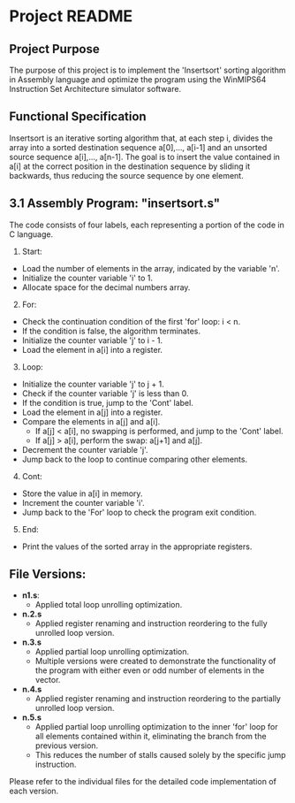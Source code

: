 # Project README

## Project Purpose
The purpose of this project is to implement the 'Insertsort' sorting algorithm in Assembly language and optimize the program using the WinMIPS64 Instruction Set Architecture simulator software.

## Functional Specification
Insertsort is an iterative sorting algorithm that, at each step i, divides the array into a sorted destination sequence a[0],..., a[i-1] and an unsorted source sequence a[i],..., a[n-1]. The goal is to insert the value contained in a[i] at the correct position in the destination sequence by sliding it backwards, thus reducing the source sequence by one element.

## 3.1 Assembly Program: "insertsort.s"
The code consists of four labels, each representing a portion of the code in C language.

1) Start:
- Load the number of elements in the array, indicated by the variable 'n'.
- Initialize the counter variable 'i' to 1.
- Allocate space for the decimal numbers array.

2) For:
- Check the continuation condition of the first 'for' loop: i < n.
- If the condition is false, the algorithm terminates.
- Initialize the counter variable 'j' to i - 1.
- Load the element in a[i] into a register.

3) Loop:
- Initialize the counter variable 'j' to j + 1.
- Check if the counter variable 'j' is less than 0.
- If the condition is true, jump to the 'Cont' label.
- Load the element in a[j] into a register.
- Compare the elements in a[j] and a[i].
  - If a[j] < a[i], no swapping is performed, and jump to the 'Cont' label.
  - If a[j] > a[i], perform the swap: a[j+1] and a[j].
- Decrement the counter variable 'j'.
- Jump back to the loop to continue comparing other elements.

4) Cont:
- Store the value in a[i] in memory.
- Increment the counter variable 'i'.
- Jump back to the 'For' loop to check the program exit condition.

5) End:
- Print the values of the sorted array in the appropriate registers.

## File Versions:
- **n1.s**:
  - Applied total loop unrolling optimization.
- **n.2.s**
  - Applied register renaming and instruction reordering to the fully unrolled loop version.
- **n.3.s**
  - Applied partial loop unrolling optimization.
  - Multiple versions were created to demonstrate the functionality of the program with either even or odd number of elements in the vector.
- **n.4.s**
  - Applied register renaming and instruction reordering to the partially unrolled loop version.
- **n.5.s**
  - Applied partial loop unrolling optimization to the inner 'for' loop for all elements contained within it, eliminating the branch from the previous version.
  - This reduces the number of stalls caused solely by the specific jump instruction.

Please refer to the individual files for the detailed code implementation of each version.
